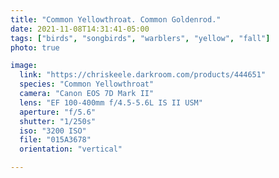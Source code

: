 ```yaml
---
title: "Common Yellowthroat. Common Goldenrod."
date: 2021-11-08T14:31:41-05:00
tags: ["birds", "songbirds", "warblers", "yellow", "fall"]
photo: true

image:
  link: "https://chriskeele.darkroom.com/products/444651"
  species: "Common Yellowthroat"
  camera: "Canon EOS 7D Mark II"
  lens: "EF 100-400mm f/4.5-5.6L IS II USM"
  aperture: "f/5.6"
  shutter: "1/250s"
  iso: "3200 ISO"
  file: "015A3678"
  orientation: "vertical"

---
```

